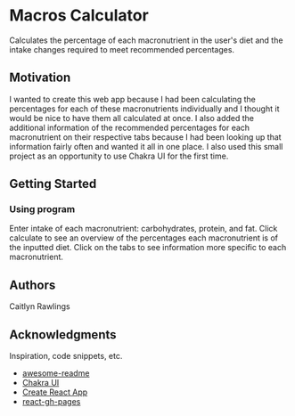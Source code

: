 # Macros Calculator

Calculates the percentage of each macronutrient in the user's diet and the intake changes required to meet recommended percentages.

## Motivation

I wanted to create this web app because I had been calculating the percentages for each of these macronutrients individually and I thought it would be nice to have them all calculated at once. I also added the additional information of the recommended percentages for each macronutrient on their respective tabs because I had been looking up that information fairly often and wanted it all in one place. I also used this small project as an opportunity to use Chakra UI for the first time.

## Getting Started

### Using program

Enter intake of each macronutrient: carbohydrates, protein, and fat. Click calculate to see an overview of the percentages each macronutrient is of the inputted diet. Click on the tabs to see information more specific to each macronutrient.

## Authors

Caitlyn Rawlings

## Acknowledgments

Inspiration, code snippets, etc.
* [awesome-readme](https://github.com/matiassingers/awesome-readme)
* [Chakra UI](https://v2.chakra-ui.com/)
* [Create React App](https://create-react-app.dev/)
* [react-gh-pages](https://github.com/gitname/react-gh-pages)

